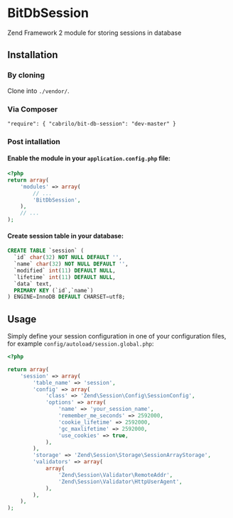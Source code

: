 BitDbSession
============

Zend Framework 2 module for storing sessions in database

Installation
------------

### By cloning

Clone into `./vendor/`.

### Via Composer

`"require": { "cabrilo/bit-db-session": "dev-master" }`

### Post intallation

#### Enable the module in your `application.config.php` file:

```php
<?php
return array(
	'modules' => array(
		// ...
		'BitDbSession',
	),
	// ...
);
```

#### Create session table in your database:

```SQL
CREATE TABLE `session` (
  `id` char(32) NOT NULL DEFAULT '',
  `name` char(32) NOT NULL DEFAULT '',
  `modified` int(11) DEFAULT NULL,
  `lifetime` int(11) DEFAULT NULL,
  `data` text,
  PRIMARY KEY (`id`,`name`)
) ENGINE=InnoDB DEFAULT CHARSET=utf8;
```

Usage
-----

Simply define your session configuration in one of your configuration files, for example ```config/autoload/session.global.php```:

```php
<?php

return array(
    'session' => array(
        'table_name' => 'session',
        'config' => array(
            'class' => 'Zend\Session\Config\SessionConfig',
            'options' => array(
                'name' => 'your_session_name',
                'remember_me_seconds' => 2592000,
                'cookie_lifetime' => 2592000,
                'gc_maxlifetime' => 2592000,
                'use_cookies' => true,
            ),
        ),
        'storage' => 'Zend\Session\Storage\SessionArrayStorage',
        'validators' => array(
            array(
                'Zend\Session\Validator\RemoteAddr',
                'Zend\Session\Validator\HttpUserAgent',
            ),
        ),
    ),
);
```
